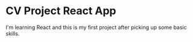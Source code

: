 # CV Project React App

I'm learning React and this is my first project after picking up some basic skills.